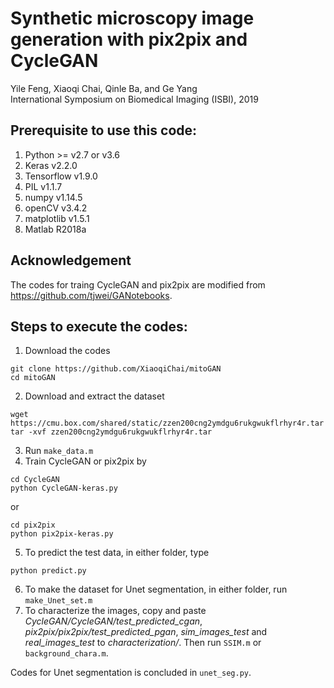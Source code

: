 # Synthetic microscopy image generation with pix2pix and CycleGAN
Yile Feng, Xiaoqi Chai, Qinle Ba, and Ge Yang  
International Symposium on Biomedical Imaging (ISBI), 2019

## Prerequisite to use this code:
1. Python >= v2.7 or v3.6
2. Keras v2.2.0
3. Tensorflow v1.9.0
4. PIL v1.1.7
5. numpy v1.14.5
6. openCV v3.4.2
7. matplotlib v1.5.1
8. Matlab R2018a

## Acknowledgement
The codes for traing CycleGAN and pix2pix are modified from https://github.com/tjwei/GANotebooks.

## Steps to execute the codes:
1. Download the codes
```
git clone https://github.com/XiaoqiChai/mitoGAN
cd mitoGAN
```
2. Download and extract the dataset 
```
wget https://cmu.box.com/shared/static/zzen200cng2ymdgu6rukgwukflrhyr4r.tar
tar -xvf zzen200cng2ymdgu6rukgwukflrhyr4r.tar
```

3. Run `make_data.m`
4. Train CycleGAN or pix2pix by 
```
cd CycleGAN
python CycleGAN-keras.py
```
or
```
cd pix2pix
python pix2pix-keras.py
```
5. To predict the test data, in either folder, type
```
python predict.py
```
6. To make the dataset for Unet segmentation, in either folder, run `make_Unet_set.m`
7. To characterize the images, copy and paste 
*CycleGAN/CycleGAN/test_predicted_cgan*, 
*pix2pix/pix2pix/test_predicted_pgan*, 
*sim_images_test* 
and *real_images_test* 
to *characterization/*. 
Then run `SSIM.m` or `background_chara.m`.


Codes for Unet segmentation is concluded in `unet_seg.py`.
